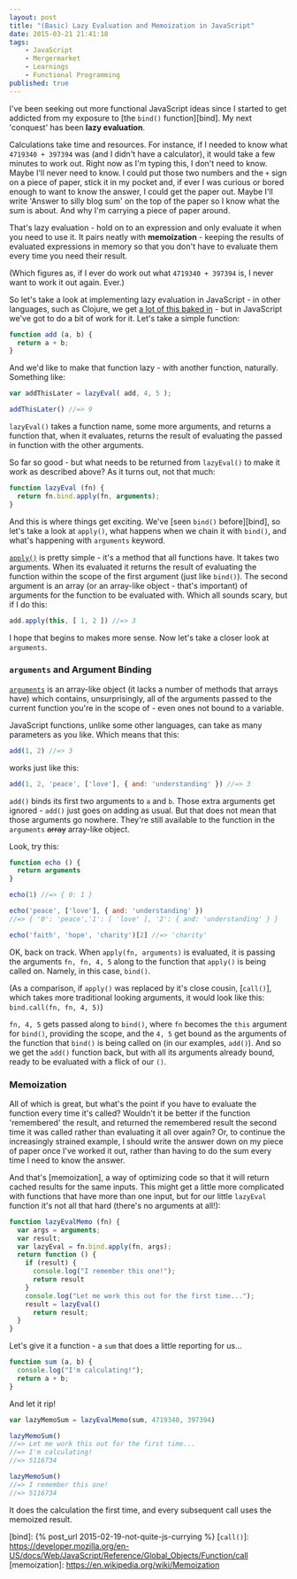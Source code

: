 ```yaml
---
layout: post
title: "(Basic) Lazy Evaluation and Memoization in JavaScript"
date: 2015-03-21 21:41:18
tags:
    - JavaScript
    - Mergermarket
    - Learnings
    - Functional Programming
published: true
---
```


I've been seeking out more functional JavaScript ideas since I started to get
addicted from my exposure to [the `bind()` function][bind]. My next 'conquest' has
been **lazy evaluation**.

Calculations take time and resources. For instance, if I needed to know what
`4719340 + 397394` was (and I didn't have a calculator), it would take a few
minutes to work out. Right now as I'm typing this, I don't need to know.  Maybe
I'll never need to know. I could put those two numbers and the `+` sign on
a piece of paper, stick it in my pocket and, if ever I was curious or bored
enough to want to know the answer, I could get the paper out. Maybe I'll write
'Answer to silly blog sum' on the top of the paper so I know what the sum is
about. And why I'm carrying a piece of paper around.

That's lazy evaluation - hold on to an expression and only evaluate it when you
need to use it. It pairs neatly with **memoization** - keeping the results of evaluated
expressions in memory so that you don't have to evaluate them every time you need
their result.

(Which figures as, if I ever do work out what `4719340 + 397394` is, I never
want to work it out again. Ever.)

So let's take a look at implementing lazy evaluation in JavaScript - in other
languages, such as Clojure, we get [a lot of this baked in] - but in JavaScript
we've got to do a bit of work for it. Let's take a simple function:

```javascript
function add (a, b) {
  return a + b;
}
```

And we'd like to make that function lazy - with another function, naturally.
Something like:

```javascript
var addThisLater = lazyEval( add, 4, 5 );

addThisLater() //=> 9
```

`lazyEval()` takes a function name, some more arguments, and returns a function
that, when it evaluates, returns the result of evaluating the passed in function
with the other arguments.

So far so good - but what needs to be returned from `lazyEval()` to make it work as
described above? As it turns out, not that much:

```javascript
function lazyEval (fn) {
  return fn.bind.apply(fn, arguments);
}
```

And this is where things get exciting. We've [seen `bind()` before][bind], so
let's take a look at `apply()`, what happens when we chain it with `bind()`, and
what's happening with `arguments` keyword.

[`apply()`] is pretty simple - it's a method that all functions have. It takes
two arguments. When its evaluated it returns the result of evaluating the
function within the scope of the first argument (just like `bind()`). The second
argument is an array (or an array-like object - that's important) of arguments
for the function to be evaluated with. Which all sounds scary, but if I do this:

```javascript
add.apply(this, [ 1, 2 ]) //=> 3
```

I hope that begins to makes more sense. Now let's take a closer look at `arguments`.

### `arguments` and Argument Binding ###

[`arguments`] is an array-like object (it lacks a number of methods that arrays
have) which contains, unsurprisingly, all of the arguments passed to the current
function you're in the scope of - even ones not bound to a variable.

JavaScript functions, unlike some other languages, can take as many parameters
as you like. Which means that this:

```javascript
add(1, 2) //=> 3
```

works just like this:

```javascript
add(1, 2, 'peace', ['love'], { and: 'understanding' }) //=> 3
```

`add()` binds its first two arguments to `a` and `b`. Those extra arguments get
ignored - `add()` just goes on adding as usual. But that does not mean that
those arguments go nowhere. They're still available to the function in the
`arguments` <del>array</del> array-like object.

Look, try this:

```javascript
function echo () {
  return arguments
}

echo(1) //=> { 0: 1 }

echo('peace', ['love'], { and: 'understanding' })
//=> { '0': 'peace','1': [ 'love' ], '2': { and: 'understanding' } }

echo('faith', 'hope', 'charity')[2] //=> 'charity'
```

OK, back on track. When `apply(fn, arguments)` is evaluated, it is passing the
arguments `fn, fn, 4, 5` along to the function that `apply()` is being called
on. Namely, in this case, `bind()`.

(As a comparison, if `apply()` was replaced by it's close cousin, [`call()`],
which takes more traditional looking arguments, it would look like this:
`bind.call(fn, fn, 4, 5)`)

`fn, 4, 5` gets passed along to `bind()`, where `fn` becomes the `this` argument
for `bind()`, providing the scope, and the `4, 5` get bound as the arguments of
the function that `bind()` is being called on (in our examples, `add()`). And so
we get the `add()` function back, but with all its arguments already bound,
ready to be evaluated with a flick of our `()`.

### Memoization ###

All of which is great, but what's the point if you have to evaluate the function
every time it's called? Wouldn't it be better if the function 'remembered' the
result, and returned the remembered result the second time it was called rather
than evaluating it all over again? Or, to continue the increasingly strained
example, I should write the answer down on my piece of paper once I've worked it
out, rather than having to do the sum every time I need to know the answer.

And that's [memoization], a way of optimizing code so that it will return cached
results for the same inputs. This might get a little more complicated with
functions that have more than one input, but for our little `lazyEval` function
it's not all that hard (there's no arguments at all!):

```javascript
function lazyEvalMemo (fn) {
  var args = arguments;
  var result;
  var lazyEval = fn.bind.apply(fn, args);
  return function () {
    if (result) {
      console.log("I remember this one!");
      return result
    }
    console.log("Let me work this out for the first time...");
    result = lazyEval()
      return result;
  }
}
```

Let's give it a function - a `sum` that does a little reporting for us...

```javascript
function sum (a, b) {
  console.log("I'm calculating!");
  return a + b;
}
```

And let it rip!

```javascript
var lazyMemoSum = lazyEvalMemo(sum, 4719340, 397394)

lazyMemoSum()
//=> Let me work this out for the first time...
//=> I'm calculating!
//=> 5116734

lazyMemoSum()
//=> I remember this one!
//=> 5116734
```

It does the calculation the first time, and every subsequent call uses the
memoized result.

[a lot of this baked in]: http://clojure.org/sequences
[`apply()`]: https://developer.mozilla.org/en-US/docs/Web/JavaScript/Reference/Global_Objects/Function/apply
[`arguments`]: https://developer.mozilla.org/en-US/docs/Web/JavaScript/Reference/Functions/arguments
[bind]: {% post_url 2015-02-19-not-quite-js-currying %}
[`call()`]: https://developer.mozilla.org/en-US/docs/Web/JavaScript/Reference/Global_Objects/Function/call
[memoization]: https://en.wikipedia.org/wiki/Memoization